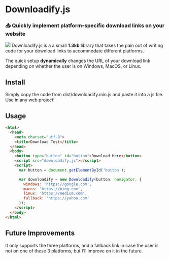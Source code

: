 # Downloadify.js
### 📥 Quickly implement platform-specific download links on your website
![](https://david-dm.org/emarkchrome/downloadifyjs.svg)
Downloadify.js is a a small **1.3kb** library that takes the pain out of writing code for your download links to accommodate different platforms.

The quick setup __dynamically__ changes the URL of your download link depending on whether the user is on Windows, MacOS, or Linux.

## Install
Simply copy the code from dist/downloadify.min.js and paste it into a js file. Use in any web project!

## Usage
```html
<html>
  <head>
    <meta charset="utf-8">
    <title>Download Test</title>
  </head>
  <body>
    <button type="button" id="button">Download Here</button>
    <script src="downloadify.js"></script>
    <script>
      var button = document.getElementById('button');

      var downloadify = new Downloadify(button, navigator, {
        windows: 'https://google.com',
        macos: 'https://bing.com',
        linux: 'https://medium.com',
        fallback: 'https://yahoo.com'
      });
    </script>
  </body>
</html>
```
## Future Improvements
It only supports the three platforms, and a fallback link in case the user is not on one of these 3 platforms, but I'll improve on it in the future. 
